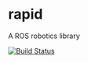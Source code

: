 # rapid
A ROS robotics library

[![Build Status](https://travis-ci.org/jstnhuang/rapid.svg?branch=master)](https://travis-ci.org/jstnhuang/rapid_robot)
